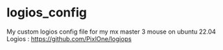 # logios_config
My custom logios config file for my mx master 3 mouse on ubuntu 22.04
Logios : https://github.com/PixlOne/logiops
